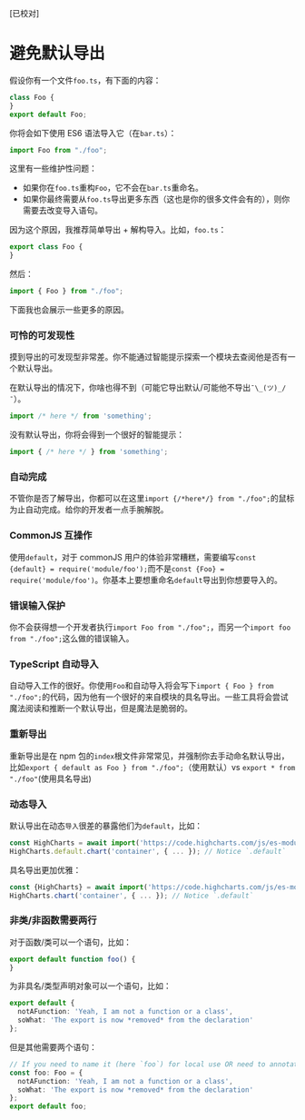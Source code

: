 [已校对]
# 避免默认导出

假设你有一个文件`foo.ts`，有下面的内容：
```ts
class Foo {
}
export default Foo;
```

你将会如下使用 ES6 语法导入它（在`bar.ts`）：
```ts
import Foo from "./foo";
```

这里有一些维护性问题：

- 如果你在`foo.ts`重构`Foo`，它不会在`bar.ts`重命名。
- 如果你最终需要从`foo.ts`导出更多东西（这也是你的很多文件会有的），则你需要去改变导入语句。

因为这个原因，我推荐简单导出 + 解构导入。比如，`foo.ts`：
```ts
export class Foo {
}
```
然后：
```ts
import { Foo } from "./foo";
```

下面我也会展示一些更多的原因。

### 可怜的可发现性

摸到导出的可发现型非常差。你不能通过智能提示探索一个模块去查阅他是否有一个默认导出。

在默认导出的情况下，你啥也得不到（可能它导出默认/可能他不导出`¯\_(ツ)_/¯`）。

```ts
import /* here */ from 'something';
```

没有默认导出，你将会得到一个很好的智能提示：
```ts
import { /* here */ } from 'something';
```

### 自动完成

不管你是否了解导出，你都可以在这里`import {/*here*/} from "./foo";`的鼠标为止自动完成。给你的开发者一点手腕解脱。

### CommonJS 互操作

使用`default`，对于 commonJS 用户的体验非常糟糕，需要编写`const {default} = require('module/foo');`而不是`const {Foo} = require('module/foo')`。你基本上要想重命名`default`导出到你想要导入的。

### 错误输入保护

你不会获得想一个开发者执行`import Foo from "./foo";`，而另一个`import foo from "./foo";`这么做的错误输入。

### TypeScript 自动导入

自动导入工作的很好。你使用`Foo`和自动导入将会写下`import { Foo } from "./foo";`的代码，因为他有一个很好的来自模块的具名导出。一些工具将会尝试魔法阅读和推断一个默认导出，但是魔法是脆弱的。

### 重新导出

重新导出是在 npm 包的`index`根文件非常常见，并强制你去手动命名默认导出，比如`export { default as Foo } from "./foo";`（使用默认）vs `export * from "./foo"`(使用具名导出)

### 动态导入

默认导出在动态`导入`很差的暴露他们为`default`，比如：
```ts
const HighCharts = await import('https://code.highcharts.com/js/es-modules/masters/highcharts.src.js');
HighCharts.default.chart('container', { ... }); // Notice `.default`
```

具名导出更加优雅：
```ts
const {HighCharts} = await import('https://code.highcharts.com/js/es-modules/masters/highcharts.src.js');
HighCharts.chart('container', { ... }); // Notice `.default`
```

### 非类/非函数需要两行

对于函数/类可以一个语句，比如：
```ts
export default function foo() {
}
```
为非具名/类型声明对象可以一个语句，比如：
```ts
export default {
  notAFunction: 'Yeah, I am not a function or a class',
  soWhat: 'The export is now *removed* from the declaration'
};
```

但是其他需要两个语句：
```ts
// If you need to name it (here `foo`) for local use OR need to annotate type (here `Foo`)
const foo: Foo = {
  notAFunction: 'Yeah, I am not a function or a class',
  soWhat: 'The export is now *removed* from the declaration'
};
export default foo;
```
